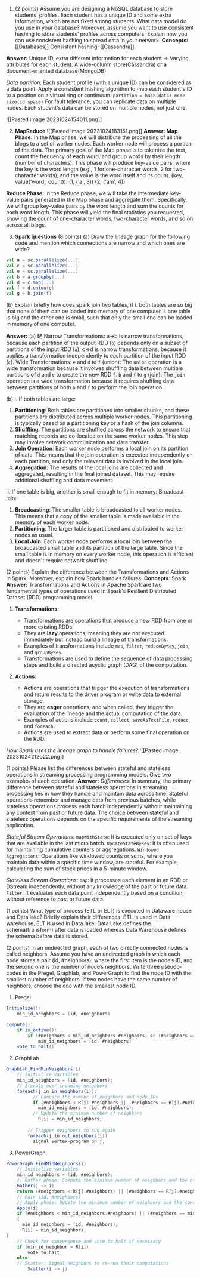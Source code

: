 1. (2 points) Assume you are designing a NoSQL database to store students’ profiles. Each student has a unique ID and some extra information, which are not fixed among students. What data model do you use in your database? Moreover, assume you want to use consistent hashing to store students’ profiles across computers. Explain how you can use consistent hashing to spread data in your network.
**Concepts:**
[[Databases]]
Consistent hashing: [[Cassandra]]

**Answer:**
Unique ID, extra different information for each student -> Varying attributes for each student.
A wide-column store(Cassandra) or a document-oriented database(MongoDB)

*Data partition*:
Each student profile (with a unique ID) can be considered as a data point.
Apply a consistent hashing algorithm to map each student's ID to a position on a virtual ring or continuum.
`partition = hash(data) mode size(id space)`
For fault tolerance, you can replicate data on multiple nodes. Each student's data can be stored on multiple nodes, not just one.

![[Pasted image 20231024154011.png]]

2. **MapReduce**
![[Pasted image 20231024183151.png]]
**Answer:**
**Map Phase:** In the Map phase, we will distribute the processing of all the blogs to a set of worker nodes. Each worker node will process a portion of the data. The primary goal of the Map phase is to tokenize the text, count the frequency of each word, and group words by their length (number of characters). This phase will produce key-value pairs, where the key is the word length (e.g., 1 for one-character words, 2 for two-character words), and the value is the word itself and its count.
(key, value('word', count)): (1, ('a', 3)) (2, ('am', 4))

**Reduce Phase:** In the Reduce phase, we will take the intermediate key-value pairs generated in the Map phase and aggregate them. Specifically, we will group key-value pairs by the word length and sum the counts for each word length. This phase will yield the final statistics you requested, showing the count of one-character words, two-character words, and so on across all blogs.



3. **Spark questions** (8 points) 
(a) Draw the lineage graph for the following code and mention which connections are narrow and which ones are wide? 
```scala
val a = sc.parallelize(...) 
val c = sc.parallelize(...) 
val e = sc.parallelize(...) 
val b = a.groupby(...) 
val d = c.map(...) 
val f = d.union(e) 
val g = b.join(f) 
```

(b) Explain briefly how does spark join two tables, if 
i. both tables are so big that none of them can be loaded into memory of one computer
ii. one table is big and the other one is small, such that only the small one can be loaded in memory of one computer.

**Answer:**
(a) 略
Narrow Transformations:
a->b is narrow transformations, because each partition of the output RDD (`b`) depends only on a subset of partitions of the input RDD (`a`).
c->d is narrow transformations, because it applies a transformation independently to each partition of the input RDD (`c`).
Wide Transformations:
`e` and `d` to `f` (union): The `union` operation is a wide transformation because it involves shuffling data between multiple partitions of `d` and `e` to create the new RDD `f`.
`b` and `f` to `g` (join): The `join` operation is a wide transformation because it requires shuffling data between partitions of both `b` and `f` to perform the join operation.

(b) 
i. If both tables are large:
1. **Partitioning**: Both tables are partitioned into smaller chunks, and these partitions are distributed across multiple worker nodes. This partitioning is typically based on a partitioning key or a hash of the join columns.
2. **Shuffling**: The partitions are shuffled across the network to ensure that matching records are co-located on the same worker nodes. This step may involve network communication and data transfer.
3. **Join Operation**: Each worker node performs a local join on its partition of data. This means that the join operation is executed independently on each partition, and only the relevant data is involved in the local join.
4. **Aggregation**: The results of the local joins are collected and aggregated, resulting in the final joined dataset. This may require additional shuffling and data movement.

ii. If one table is big, another is small enough to fit in memory:
Broadcast join:
1. **Broadcasting**: The smaller table is broadcasted to all worker nodes. This means that a copy of the smaller table is made available in the memory of each worker node.
2. **Partitioning**: The larger table is partitioned and distributed to worker nodes as usual.
3. **Local Join**: Each worker node performs a local join between the broadcasted small table and its partition of the large table. Since the small table is in memory on every worker node, this operation is efficient and doesn't require network shuffling.



(2 points) Explain the difference between the Transformations and Actions in Spark. Moreover, explain how Spark handles failures.
**Concepts**: Spark
**Answer:** 
Transformations and Actions in Apache Spark are two fundamental types of operations used in Spark's Resilient Distributed Dataset (RDD) programming model.
1. **Transformations**:
    
    - Transformations are operations that produce a new RDD from one or more existing RDDs.
    - They are **lazy** operations, meaning they are not executed immediately but instead build a lineage of transformations.
    - Examples of transformations include `map`, `filter`, `reduceByKey`, `join`, and `groupByKey`.
    - Transformations are used to define the sequence of data processing steps and build a directed acyclic graph (DAG) of the computation.
2. **Actions**:
    
    - Actions are operations that trigger the execution of transformations and return results to the driver program or write data to external storage.
    - They are **eager** operations, and when called, they trigger the evaluation of the lineage and the actual computation of the data.
    - Examples of actions include `count`, `collect`, `saveAsTextFile`, `reduce`, and `foreach`.
    - Actions are used to extract data or perform some final operation on the RDD.

*How Spark uses the lineage graph to handle failures?*
![[Pasted image 20231024212022.png]]


(1 points) Please list the differences between stateful and stateless operations in streaming processing programming models. Give two examples of each operation.
**Answer:**
*Differences:*
In summary, the primary difference between stateful and stateless operations in streaming processing lies in how they handle and maintain data across time. Stateful operations remember and manage data from previous batches, while stateless operations process each batch independently without maintaining any context from past or future data. The choice between stateful and stateless operations depends on the specific requirements of the streaming application.

*Stateful Stream Operations:*
`mapWithState`:
It is executed only on set of keys that are available in the last micro batch.
`UpdateStateByKey`:
It is often used for maintaining cumulative counters or aggregations.
`Windowed Aggregations`:
Operations like windowed counts or sums, where you maintain data within a specific time window, are stateful. For example, calculating the sum of stock prices in a 5-minute window.

*Stateless Stream Operations:*
`map`: 
It processes each element in an RDD or DStream independently, without any knowledge of the past or future data.
`Filter`: 
It evaluates each data point independently based on a condition, without reference to past or future data.



(1 points) What type of process (ETL or ELT) is executed in Dataware house and Data lake? Briefly explain their differences.
ETL is used in Data warehouse, ELT is used in Data lake.
Data Lake defines the schema(transform) after data is loaded whereas Data Warehouse defines the schema before data is stored. 




(2 points) In an undirected graph, each of two directly connected nodes is called neighbors. Assume you have an undirected graph in which each node stores a pair (id, #neighbors), where the first item is the node’s ID, and the second one is the number of node’s neighbors. Write three pseudo-codes in the Pregel, Graphlab, and PowerGraph to find the node ID with the smallest number of neighbors. If two nodes have the same number of neighbors, choose the one with the smallest node ID.

1. Pregel
```scala
Initialize():
	min_id_neighbors = (id, #neighbors)

compute():
	if is_active():
		if (#neighbors < min_id_neighbors.#neighbors) or (#neighbors == min_id_neighbors.#neighbors and id < min_id_neighbors.id):
			min_id_neighbors = (id, #neighbors)
	vote_to_halt()
```

2. GraphLab
```scala
GraphLab_FindMinNeighbors(i)
	// Initialize variables
	min_id_neighbors = (id, #neighbors);
	// Iterate over incoming neighbors
	foreach(j in in_neighbors(i)):
		  // Compare the number of neighbors and node IDs
		  if (#neighbors < R[j].#neighbors || (#neighbors == R[j].#neighbors && id < R[j].id))
			min_id_neighbors = (id, #neighbors);
		  // Update the minimum number of neighbors
		    R[i] = min_id_neighbors;
		
		// Trigger neighbors to run again
		foreach(j in out_neighbors(i))
		  signal vertex-program on j;

```

3. PowerGraph
```scala
PowerGraph_FindMinNeighbors(i)
	// Initialize variables
	min_id_neighbors = (id, #neighbors);
	// Gather phase: Compute the minimum number of neighbors and the corresponding node ID
	Gather(j -> i)
	return (#neighbors < R[j].#neighbors) || (#neighbors == R[j].#neighbors && id < R[j].id)) ? (id, #neighbors) : R[j]; 
	// Pair (id, #neighbors)
	// Apply phase: Update the minimum number of neighbors and the corresponding node ID
	Apply(i)
	if (#neighbors < min_id_neighbors.#neighbors) || (#neighbors == min_id_neighbors.#neighbors && id < min_id_neighbors.id))
	{
	  min_id_neighbors = (id, #neighbors);
	  R[i] = min_id_neighbors;
}
	// Check for convergence and vote to halt if necessary
	if (min_id_neighbor = R[i])
		vote_to_halt
	else
	// Scatter: Signal neighbors to re-run their computations
		Scatter(i -> j)

```